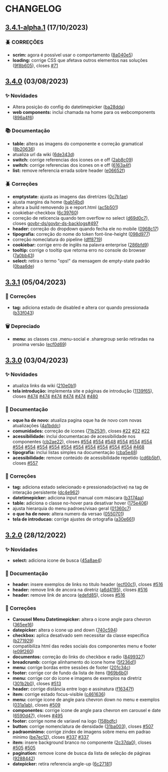 # CHANGELOG

## [3.4.1-alpha.1](https://gitlab.com/govbr-ds/govbr-ds-dev/govbr-ds-dev-core/compare/v3.4.0...v3.4.1-alpha.1) (17/10/2023)


### 🪲 CORREÇÕES

* **scrim:** agora é possível usar o comportamento ([8a040e5](https://gitlab.com/govbr-ds/govbr-ds-dev/govbr-ds-dev-core/commit/8a040e55ed351402153f38212ddc5a5ae62a9092))
* **loading:** corrige CSS que afetava outros elementos nas soluções ([9f8b605](https://gitlab.com/govbr-ds/govbr-ds-dev/govbr-ds-dev-core/commit/9f8b605de44b74da87945d563f57484a11d9f7eb)), closes [#71](https://gitlab.com/govbr-ds/govbr-ds-dev/govbr-ds-dev-core/issues/71)

## [3.4.0](https://gitlab.com/govbr-ds/govbr-ds-dev/govbr-ds-dev-core/compare/v3.3.1...v3.4.0) (03/08/2023)


### ✨ Novidades

* Altera posição do config do datetimepicker ([ba28dda](https://gitlab.com/govbr-ds/govbr-ds-dev/govbr-ds-dev-core/commit/ba28dda7ed9e8445e43c22072e16287460e162da))
* **web components:** inclui chamada na home para os webcomponents ([896a4f6](https://gitlab.com/govbr-ds/govbr-ds-dev/govbr-ds-dev-core/commit/896a4f6c7b425b06ccaa97bf23e49b16f075e77f))


### 📚 Documentação

* **table:** altera as imagens do componente e correção gramatical ([8b20636](https://gitlab.com/govbr-ds/govbr-ds-dev/govbr-ds-dev-core/commit/8b2063676cb0eaba7dfffd17cdb6084fbb1ba7b8))
* atualiza url da wiki ([6de343d](https://gitlab.com/govbr-ds/govbr-ds-dev/govbr-ds-dev-core/commit/6de343d5ddb4f844781451e850a0e68df7e1cf88))
* **switch:** corrige referencias dos icones on e off ([2ab8c09](https://gitlab.com/govbr-ds/govbr-ds-dev/govbr-ds-dev-core/commit/2ab8c09593d58ac7cb7a8dcfddc3959dc1f6beac))
* **switch:** corrige referencias dos icones on e off ([6163a4f](https://gitlab.com/govbr-ds/govbr-ds-dev/govbr-ds-dev-core/commit/6163a4f3e035751a77b3320a917d2cdedb130cd5))
* **list:** remove referencia errada sobre header ([e06652f](https://gitlab.com/govbr-ds/govbr-ds-dev/govbr-ds-dev-core/commit/e06652ffa00ec5cb6d69248d3a852217a79edac7))


### 🪲 Correções

* **emptystate:** ajusta as imagens das diretrizes ([0c7b1ae](https://gitlab.com/govbr-ds/govbr-ds-dev/govbr-ds-dev-core/commit/0c7b1ae613ff0a12da96875d60ae6404f756bd68))
* ajusta margins da home ([bab14bd](https://gitlab.com/govbr-ds/govbr-ds-dev/govbr-ds-dev-core/commit/bab14bd9fccbadcd704e2c29bfe613fb97c773cc))
* altera a build removendo js e report.html ([ac5b501](https://gitlab.com/govbr-ds/govbr-ds-dev/govbr-ds-dev-core/commit/ac5b501c686b1e72413e12a0041fbd58a3ccb55d))
* cookiebar-checkbox ([6c39760](https://gitlab.com/govbr-ds/govbr-ds-dev/govbr-ds-dev-core/commit/6c397609d84dd43b3c3dc50c1b395191173b90b3))
* correção de reticencia quando tem overflow no select ([d69d0c7](https://gitlab.com/govbr-ds/govbr-ds-dev/govbr-ds-dev-core/commit/d69d0c72684a2eed64eda9e0527e47118e62b2ff)), closes [govbr-ds/govbr-ds-backlogs#497](https://gitlab.com/govbr-ds/govbr-ds-backlogs/issues/497)
* **header:** correção do dropdown quando fecha ele no mobile ([0968c17](https://gitlab.com/govbr-ds/govbr-ds-dev/govbr-ds-dev-core/commit/0968c1789455c610aa9680d7532c9cfd7ee21bc5))
* **tipografia:** correção do nome do token font-line-height ([098d977](https://gitlab.com/govbr-ds/govbr-ds-dev/govbr-ds-dev-core/commit/098d977a90d7848ea9a75745fe8c3734127f22c4))
* correção nomeclatura do pipeline ([dff8719](https://gitlab.com/govbr-ds/govbr-ds-dev/govbr-ds-dev-core/commit/dff87198d0590c077fc31021621faca48138e1f7))
* **cookiebar:** corrige erro de inglês  na palavra enterprise ([286bfd9](https://gitlab.com/govbr-ds/govbr-ds-dev/govbr-ds-dev-core/commit/286bfd9917cad0047cab0490b0a89c1374a5acb4))
* **tooltip:** corrige o tooltip que retorna erro no console do browser ([7a0bb43](https://gitlab.com/govbr-ds/govbr-ds-dev/govbr-ds-dev-core/commit/7a0bb437ec24b52f8796b0b42ab105036aeafd9a))
* **select:** retira o termo "ops!" da mensagem de empty-state padrão ([0baa6de](https://gitlab.com/govbr-ds/govbr-ds-dev/govbr-ds-dev-core/commit/0baa6de1c59d3f6d0599c168c31592ac79a4e937))

## [3.3.1](https://gitlab.com/govbr-ds/govbr-ds-dev/govbr-ds-dev-core/compare/v3.3.0...v3.3.1) (05/04/2023)


### :bug: Correções

* **tag:** adiciona estado de disabled e altera cor quando pressionada ([b33f043](https://gitlab.com/govbr-ds/govbr-ds-dev/govbr-ds-dev-core/commit/b33f043a86bdbacab945ca51446e7a7f735d7cae))


### :wastebasket: Depreciado

* **menu:** as classes css .menu-social e .sharegroup serão retiradas na proxima versão ([ecf0d69](https://gitlab.com/govbr-ds/govbr-ds-dev/govbr-ds-dev-core/commit/ecf0d699dc77268468d345528677ba66a1eac899))

## [3.3.0](https://gitlab.com/govbr-ds/govbr-ds-dev/govbr-ds-dev-core/compare/v3.2.0...v3.3.0) (03/04/2023)


### :sparkles: Novidades

* atualiza links da wiki ([210e0b1](https://gitlab.com/govbr-ds/govbr-ds-dev/govbr-ds-dev-core/commit/210e0b195b65ec303e1e5a78d08861b62bfe5cee))
* **tela introdução:** implementa site e páginas de introdução ([1139f65](https://gitlab.com/govbr-ds/govbr-ds-dev/govbr-ds-dev-core/commit/1139f65d5f2719f3b2138f3d7b791e93a6971708)), closes [#474](https://gitlab.com/govbr-ds/govbr-ds-dev/govbr-ds-dev-core/issues/474) [#474](https://gitlab.com/govbr-ds/govbr-ds-dev/govbr-ds-dev-core/issues/474) [#474](https://gitlab.com/govbr-ds/govbr-ds-dev/govbr-ds-dev-core/issues/474) [#474](https://gitlab.com/govbr-ds/govbr-ds-dev/govbr-ds-dev-core/issues/474) [#474](https://gitlab.com/govbr-ds/govbr-ds-dev/govbr-ds-dev-core/issues/474) [#480](https://gitlab.com/govbr-ds/govbr-ds-dev/govbr-ds-dev-core/issues/480)


### :memo: Documentação

* **oque ha de novo:** atualiza pagina oque ha de novo com novas atualizações ([4a1bddc](https://gitlab.com/govbr-ds/govbr-ds-dev/govbr-ds-dev-core/commit/4a1bddccdf8800d70c48423dc54fdb170da136f1))
* **comunidades:** correção de icones ([71b253f](https://gitlab.com/govbr-ds/govbr-ds-dev/govbr-ds-dev-core/commit/71b253f0e1a3735c1c19ee6bf65a3d917ca23db3)), closes [#22](https://gitlab.com/govbr-ds/govbr-ds-dev/govbr-ds-dev-core/issues/22) [#22](https://gitlab.com/govbr-ds/govbr-ds-dev/govbr-ds-dev-core/issues/22) [#22](https://gitlab.com/govbr-ds/govbr-ds-dev/govbr-ds-dev-core/issues/22)
* **acessibilidade:** inclui documentacao de acessibilidade nos componentes ([cb2ae22](https://gitlab.com/govbr-ds/govbr-ds-dev/govbr-ds-dev-core/commit/cb2ae22ab7e60bd671b1850006fc7b4dc6fe2fb9)), closes [#554](https://gitlab.com/govbr-ds/govbr-ds-dev/govbr-ds-dev-core/issues/554) [#554](https://gitlab.com/govbr-ds/govbr-ds-dev/govbr-ds-dev-core/issues/554) [#548](https://gitlab.com/govbr-ds/govbr-ds-dev/govbr-ds-dev-core/issues/548) [#554](https://gitlab.com/govbr-ds/govbr-ds-dev/govbr-ds-dev-core/issues/554) [#554](https://gitlab.com/govbr-ds/govbr-ds-dev/govbr-ds-dev-core/issues/554) [#554](https://gitlab.com/govbr-ds/govbr-ds-dev/govbr-ds-dev-core/issues/554) [#554](https://gitlab.com/govbr-ds/govbr-ds-dev/govbr-ds-dev-core/issues/554) [#554](https://gitlab.com/govbr-ds/govbr-ds-dev/govbr-ds-dev-core/issues/554) [#554](https://gitlab.com/govbr-ds/govbr-ds-dev/govbr-ds-dev-core/issues/554) [#554](https://gitlab.com/govbr-ds/govbr-ds-dev/govbr-ds-dev-core/issues/554) [#554](https://gitlab.com/govbr-ds/govbr-ds-dev/govbr-ds-dev-core/issues/554) [#554](https://gitlab.com/govbr-ds/govbr-ds-dev/govbr-ds-dev-core/issues/554) [#554](https://gitlab.com/govbr-ds/govbr-ds-dev/govbr-ds-dev-core/issues/554) [#554](https://gitlab.com/govbr-ds/govbr-ds-dev/govbr-ds-dev-core/issues/554) [#554](https://gitlab.com/govbr-ds/govbr-ds-dev/govbr-ds-dev-core/issues/554) [#554](https://gitlab.com/govbr-ds/govbr-ds-dev/govbr-ds-dev-core/issues/554) [#468](https://gitlab.com/govbr-ds/govbr-ds-dev/govbr-ds-dev-core/issues/468)
* **tipografia:** inclui listas simples na documentação ([cba5e48](https://gitlab.com/govbr-ds/govbr-ds-dev/govbr-ds-dev-core/commit/cba5e48044223f596e9be71f68cfc15212fefa38))
* **acessibilidade:** remove conteúdo de acessibilidade repetido ([cd6b5bf](https://gitlab.com/govbr-ds/govbr-ds-dev/govbr-ds-dev-core/commit/cd6b5bfc4bd518df68fcb15eebf429d81ddca860)), closes [#557](https://gitlab.com/govbr-ds/govbr-ds-dev/govbr-ds-dev-core/issues/557)


### :bug: Correções

* **tag:** adiciona estado selecionado e pressionado(active) na tag de interação persistente ([dc4e962](https://gitlab.com/govbr-ds/govbr-ds-dev/govbr-ds-dev-core/commit/dc4e962986ef8944eade001c319bf413e5032df6))
* **datetimepicker:** adiciona input manual com máscara ([b3174aa](https://gitlab.com/govbr-ds/govbr-ds-dev/govbr-ds-dev-core/commit/b3174aaba94690396e64ee7d1a02b868b8073a17))
* **table:** adiciona o classe no-hover para desativar hover ([175e406](https://gitlab.com/govbr-ds/govbr-ds-dev/govbr-ds-dev-core/commit/175e4068042c29728a2381addd81c0c53aa17596))
* ajusta hierarquia do menu padroes/visao geral ([01360c7](https://gitlab.com/govbr-ds/govbr-ds-dev/govbr-ds-dev-core/commit/01360c7e397aa673fc983a32944a201aec288228))
* **o que ha de novo:** altera numero da versao ([0550701](https://gitlab.com/govbr-ds/govbr-ds-dev/govbr-ds-dev-core/commit/05507019f32e2140da49ee9eb8369f9a971665bc))
* **tela de introducao:** corrige ajustes de ortografia ([a30e661](https://gitlab.com/govbr-ds/govbr-ds-dev/govbr-ds-dev-core/commit/a30e661a7634b95904285270f388ccc72b14a8b3))

## [3.2.0](https://gitlab.com/govbr-ds/govbr-ds-dev/govbr-ds-dev-core/compare/v3.1.0...v3.2.0) (28/12/2022)


### :sparkles: Novidades

* **select:** adiciona icone de busca ([45a8ae4](https://gitlab.com/govbr-ds/govbr-ds-dev/govbr-ds-dev-core/commit/45a8ae48866164981dab937cee552322806ce871))


### :memo: Documentação

* **header:** insere exemplos de links no titulo header ([ecf00c1](https://gitlab.com/govbr-ds/govbr-ds-dev/govbr-ds-dev-core/commit/ecf00c118719343f465189d2535c0509bcf47bf1)), closes [#516](https://gitlab.com/govbr-ds/govbr-ds-dev/govbr-ds-dev-core/issues/516)
* **header:** remove link de ancora na diretriz ([a6d4195](https://gitlab.com/govbr-ds/govbr-ds-dev/govbr-ds-dev-core/commit/a6d419567819413f90d27f1fd34585b200d74ec9)), closes [#516](https://gitlab.com/govbr-ds/govbr-ds-dev/govbr-ds-dev-core/issues/516)
* **header:** remove link de ancora ([edefd85](https://gitlab.com/govbr-ds/govbr-ds-dev/govbr-ds-dev-core/commit/edefd85f3f2ec524b5907c6351847c47cd6722bb)), closes [#516](https://gitlab.com/govbr-ds/govbr-ds-dev/govbr-ds-dev-core/issues/516)


### :bug: Correções

* **Carousel Menu Datetimepicker:** altera o icone angle para chevron ([365ee16](https://gitlab.com/govbr-ds/govbr-ds-dev/govbr-ds-dev-core/commit/365ee16d333d50d4ce0459b5be58942ccc869c3f))
* **datepicker:** altera o icone up and down ([740c594](https://gitlab.com/govbr-ds/govbr-ds-dev/govbr-ds-dev-core/commit/740c59442fde8243b971441f4a24c4ef5f6a0859))
* **checkbox:** aplica desativado sem necessitar da classe especifica ([b271929](https://gitlab.com/govbr-ds/govbr-ds-dev/govbr-ds-dev-core/commit/b271929ac1c8e8a0d58f169ca02fbd2988436399))
* compatibiliza html das redes sociais dos componentes menu e footer ([e09f260](https://gitlab.com/govbr-ds/govbr-ds-dev/govbr-ds-dev-core/commit/e09f260d70b888bf03c6dec68961b5e76df7c656))
* **documentos:** correção do links do checkbox e radio ([8499327](https://gitlab.com/govbr-ds/govbr-ds-dev/govbr-ds-dev-core/commit/8499327419b219dad79cca515d17f20cef17a4af))
* **breadcrumb:** corrige alinhamento do icone home ([5f236d1](https://gitlab.com/govbr-ds/govbr-ds-dev/govbr-ds-dev-core/commit/5f236d18ff0cbb46bf9a5433490a6d478f8a157c))
* **menu:** corrige bordas entre sessões de footer ([201c34c](https://gitlab.com/govbr-ds/govbr-ds-dev/govbr-ds-dev-core/commit/201c34cc99e8c9653d6ba44f7245baa3a3a8d278))
* **footer:** corrige cor de fundo da lista de itens ([969b6b0](https://gitlab.com/govbr-ds/govbr-ds-dev/govbr-ds-dev-core/commit/969b6b0069211b22dd6afd2c5bd9af5237f34eb4))
* **menu:** corrige cor do icone e imagens de exemplos na diretriz ([301b2b0](https://gitlab.com/govbr-ds/govbr-ds-dev/govbr-ds-dev-core/commit/301b2b00f1cfe578d93c30b2ff73c5acd52f6b0d)), closes [#513](https://gitlab.com/govbr-ds/govbr-ds-dev/govbr-ds-dev-core/issues/513)
* **header:** corrige distância entre logo e assinatura ([f16347f](https://gitlab.com/govbr-ds/govbr-ds-dev/govbr-ds-dev-core/commit/f16347f4c58c3afe78abe54a9b6c6a87b951cc3b))
* **item:** corrige estado focus-visible ([c461636](https://gitlab.com/govbr-ds/govbr-ds-dev/govbr-ds-dev-core/commit/c461636adab073dbbb042681875570c97aa3d29f))
* **menu:** corrige icone de angle para chevron down no menu e exemplos ([031a1ab](https://gitlab.com/govbr-ds/govbr-ds-dev/govbr-ds-dev-core/commit/031a1ab58a33098398d7297740b081645a6d2bd5)), closes [#509](https://gitlab.com/govbr-ds/govbr-ds-dev/govbr-ds-dev-core/issues/509)
* **componentes:** corrige icone de angle para chevron em carousel e date ([6590d47](https://gitlab.com/govbr-ds/govbr-ds-dev/govbr-ds-dev-core/commit/6590d47621f881d7e7a322df4b102d64c59b932a)), closes [#495](https://gitlab.com/govbr-ds/govbr-ds-dev/govbr-ds-dev-core/issues/495)
* **footer:** corrige nome de variavel na logo ([158bdfc](https://gitlab.com/govbr-ds/govbr-ds-dev/govbr-ds-dev-core/commit/158bdfcde85c402b15023c1b7e88930decc72b77))
* **button:** corrige nomenclatura de densidade ([31ba003](https://gitlab.com/govbr-ds/govbr-ds-dev/govbr-ds-dev-core/commit/31ba003fcaf5c04483606534d4b41462f2436324)), closes [#507](https://gitlab.com/govbr-ds/govbr-ds-dev/govbr-ds-dev-core/issues/507)
* **padraominimo:** corrige zindex de imagens sobre menu em padrao minimo ([be7ec12](https://gitlab.com/govbr-ds/govbr-ds-dev/govbr-ds-dev-core/commit/be7ec1208c532568e2eef288071b78ffd76010cb)), closes [#337](https://gitlab.com/govbr-ds/govbr-ds-dev/govbr-ds-dev-core/issues/337) [#337](https://gitlab.com/govbr-ds/govbr-ds-dev/govbr-ds-dev-core/issues/337)
* **item:** insere background branco no componente ([2c37da0](https://gitlab.com/govbr-ds/govbr-ds-dev/govbr-ds-dev-core/commit/2c37da0841aef3899fddd4d8c66e7629962143d0)), closes [#505](https://gitlab.com/govbr-ds/govbr-ds-dev/govbr-ds-dev-core/issues/505) [#505](https://gitlab.com/govbr-ds/govbr-ds-dev/govbr-ds-dev-core/issues/505)
* **pagination:** remove ícone de busca da lista de seleção de páginas ([9288442](https://gitlab.com/govbr-ds/govbr-ds-dev/govbr-ds-dev-core/commit/92884425b2e027052330e332f87f5ed336fe688e))
* **datepicker:** retira referencia angle-up ([6c27181](https://gitlab.com/govbr-ds/govbr-ds-dev/govbr-ds-dev-core/commit/6c2718178a59b73c3bb738fc55003d6a19cbd571))
